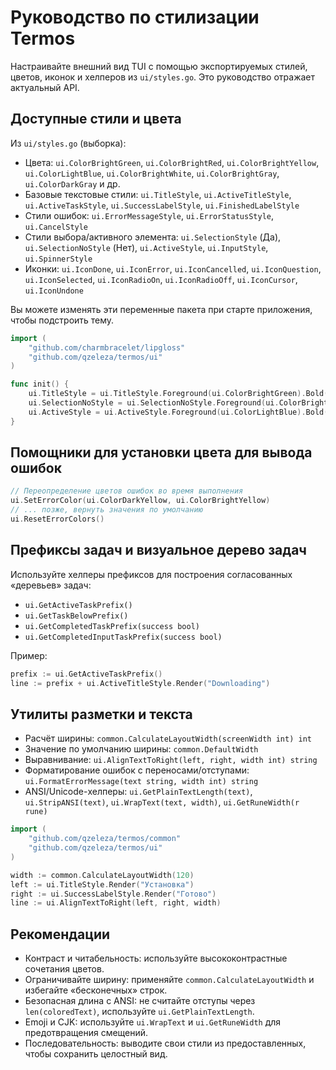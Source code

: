 # Руководство по стилизации Termos

Настраивайте внешний вид TUI с помощью экспортируемых стилей, цветов, иконок и хелперов из `ui/styles.go`. Это руководство отражает актуальный API.

## Доступные стили и цвета

Из `ui/styles.go` (выборка):
- Цвета: `ui.ColorBrightGreen`, `ui.ColorBrightRed`, `ui.ColorBrightYellow`, `ui.ColorLightBlue`, `ui.ColorBrightWhite`, `ui.ColorBrightGray`, `ui.ColorDarkGray` и др.
- Базовые текстовые стили: `ui.TitleStyle`, `ui.ActiveTitleStyle`, `ui.ActiveTaskStyle`, `ui.SuccessLabelStyle`, `ui.FinishedLabelStyle`
- Стили ошибок: `ui.ErrorMessageStyle`, `ui.ErrorStatusStyle`, `ui.CancelStyle`
- Стили выбора/активного элемента: `ui.SelectionStyle` (Да), `ui.SelectionNoStyle` (Нет), `ui.ActiveStyle`, `ui.InputStyle`, `ui.SpinnerStyle`
- Иконки: `ui.IconDone`, `ui.IconError`, `ui.IconCancelled`, `ui.IconQuestion`, `ui.IconSelected`, `ui.IconRadioOn`, `ui.IconRadioOff`, `ui.IconCursor`, `ui.IconUndone`

Вы можете изменять эти переменные пакета при старте приложения, чтобы подстроить тему.

```go
import (
    "github.com/charmbracelet/lipgloss"
    "github.com/qzeleza/termos/ui"
)

func init() {
    ui.TitleStyle = ui.TitleStyle.Foreground(ui.ColorBrightGreen).Bold(true)
    ui.SelectionNoStyle = ui.SelectionNoStyle.Foreground(ui.ColorBrightRed).Bold(true)
    ui.ActiveStyle = ui.ActiveStyle.Foreground(ui.ColorLightBlue).Bold(true)
}
```

## Помощники для установки цвета для вывода ошибок

```go
// Переопределение цветов ошибок во время выполнения
ui.SetErrorColor(ui.ColorDarkYellow, ui.ColorBrightYellow)
// ... позже, вернуть значения по умолчанию
ui.ResetErrorColors()
```

## Префиксы задач и визуальное дерево задач

Используйте хелперы префиксов для построения согласованных «деревьев» задач:
- `ui.GetActiveTaskPrefix()`
- `ui.GetTaskBelowPrefix()`
- `ui.GetCompletedTaskPrefix(success bool)`
- `ui.GetCompletedInputTaskPrefix(success bool)`

Пример:

```go
prefix := ui.GetActiveTaskPrefix()
line := prefix + ui.ActiveTitleStyle.Render("Downloading")
```

## Утилиты разметки и текста

- Расчёт ширины: `common.CalculateLayoutWidth(screenWidth int) int`
- Значение по умолчанию ширины: `common.DefaultWidth`
- Выравнивание: `ui.AlignTextToRight(left, right, width int) string`
- Форматирование ошибок с переносами/отступами: `ui.FormatErrorMessage(text string, width int) string`
- ANSI/Unicode-хелперы: `ui.GetPlainTextLength(text)`, `ui.StripANSI(text)`, `ui.WrapText(text, width)`, `ui.GetRuneWidth(r rune)`

```go
import (
    "github.com/qzeleza/termos/common"
    "github.com/qzeleza/termos/ui"
)

width := common.CalculateLayoutWidth(120)
left := ui.TitleStyle.Render("Установка")
right := ui.SuccessLabelStyle.Render("Готово")
line := ui.AlignTextToRight(left, right, width)
```

## Рекомендации

- Контраст и читабельность: используйте высококонтрастные сочетания цветов.
- Ограничивайте ширину: применяйте `common.CalculateLayoutWidth` и избегайте «бесконечных» строк.
- Безопасная длина с ANSI: не считайте отступы через `len(coloredText)`, используйте `ui.GetPlainTextLength`.
- Emoji и CJK: используйте `ui.WrapText` и `ui.GetRuneWidth` для предотвращения смещений.
- Последовательность: выводите свои стили из предоставленных, чтобы сохранить целостный вид.
